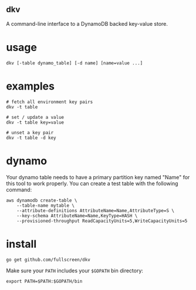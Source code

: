 ## dkv

A command-line interface to a DynamoDB backed key-value store.

usage
=====
```shell
dkv [-table dynamo_table] [-d name] [name=value ...]
```

examples
========
```shell
# fetch all environment key pairs
dkv -t table

# set / update a value
dkv -t table key=value

# unset a key pair
dkv -t table -d key
```

dynamo
======

Your dynamo table needs to have a primary partition key named "Name" for this
tool to work properly. You can create a test table with the following command:

```shell
aws dynamodb create-table \
	--table-name mytable \
	--attribute-definitions AttributeName=Name,AttributeType=S \
	--key-schema AttributeName=Name,KeyType=HASH \
	--provisioned-throughput ReadCapacityUnits=5,WriteCapacityUnits=5
```

install
=======
```shell
go get github.com/fullscreen/dkv
```

Make sure your `PATH` includes your `$GOPATH` bin directory:

```shell
export PATH=$PATH:$GOPATH/bin
```


